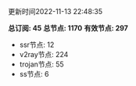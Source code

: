 更新时间2022-11-13 22:48:35

**总订阅: 45**
**总节点: 1170**
**有效节点: 297**
- ssr节点: 12
- v2ray节点: 224
- trojan节点: 55
- ss节点: 6
